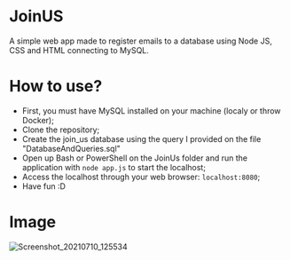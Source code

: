 # JoinUS
A simple web app made to register emails to a database using Node JS, CSS and HTML connecting to MySQL.

# How to use?
- First, you must have MySQL installed on your machine (localy or throw Docker);
- Clone the repository;
- Create the join_us database using the query I provided on the file "DatabaseAndQueries.sql"
- Open up Bash or PowerShell on the JoinUs folder and run the application with `node app.js` to start the localhost;
- Access the localhost through your web browser: `localhost:8080`;
- Have fun :D

# Image 
![Screenshot_20210710_125534](https://user-images.githubusercontent.com/73988556/125169207-7da51880-e17f-11eb-87a4-8c7cfb3b4a9a.png)
